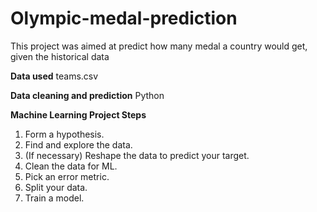 # Olympic-medal-prediction
This project was aimed at predict how many medal a country would get, given the historical data

**Data used**
teams.csv

**Data cleaning and prediction** 
Python

**Machine Learning Project Steps**
1. Form a hypothesis.
2. Find and explore the data.
3. (If necessary) Reshape the data to predict your target.
4. Clean the data for ML.
5. Pick an error metric.
6. Split your data.
7. Train a model.
